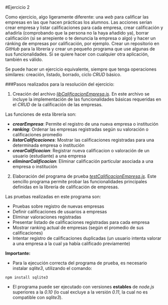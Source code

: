 #Ejercicio 2

Como ejercicio, algo ligeramente diferente: una _web_ para calificar las empresas en las que hacen prácticas los alumnos. Las acciones serían crear empresa y listar calificaciones para cada empresa, crear calificación y añadirla (comprobando que la persona no la haya añadido ya), borrar calificación (si se arrepiente o te denuncia la empresa o algo) y hacer un ránking de empresas por calificación, por ejemplo. Crear un repositorio en _GitHub_ para la librería y crear un pequeño programa que use algunas de sus funcionalidades. Si se quiere hacer con cualquier otra aplicación, también es válido.

Se puede hacer un ejercicio equivalente, siempre que tenga operaciones similares: creación, listado, borrado, ciclo _CRUD_ básico.

###Pasos realizados para la resolución del ejercicio:

1. Creación del archivo [_libCalificacionEmpresa.js_](https://github.com/jfrancisco4490/calificacionEmpresa/blob/master/src/lib/libCalificacionEmpresa.js). En este archivo se incluye la implementación de las funcionalidades básicas requeridas en el _CRUD_ de la calificación de las empresas.

 Las funciones de esta librería son:
 
  - **_crearEmpresa_**: Permite el registro de una nueva empresa o institución
  - **_ranking_**: Ordenar las empresas registradas según su valoración o calificaciones promedio
  - **_listarCalificaciones_**: Mostrar las calificaciones registradas para una determinada empresa o institución
  - **_crearCalificacion_**: Registrar nueva calificacion o valoración de un usuario (estudiante) a una empresa
  - **_eliminarCalificacion_**: Eliminar calificación particular asociada a una empresa o institución
 
2. Elaboración del programa de prueba [_testCalificacionEmpresa.js_](https://github.com/jfrancisco4490/calificacionEmpresa/blob/master/src/testCalificacionEmpresa.js). Este sencillo programa permite probar las funcionalidades principales definidas en la librería de calificación de empresas.

 Las pruebas realizadas en este programa son:
 
  - Pruebas sobre registro de nuevas empresas
  - Definir calificaciones de usuarios a empresas
  - Eliminar valoraciones registradas
  - Presentar listado de calificaciones registradas para cada empresa
  - Mostrar ranking actual de empresas (según el promedio de sus calificaciones)
  - Intentar registro de calificaciones duplicadas (un usuario intenta valorar a una empresa a la cual ya había calificado previamente)
 
**Importante:** 

 - Para la ejecución correcta del programa de prueba, es necesario instalar _sqlite3_, utilizando el comando:

 `npm install sqlite3`
 
 - El programa puede ser ejecutado con versiones **estables** de _node.js_ superiores a la _0.10_ (lo cual excluye a la versión _0.11_, la cual no es compatible con _sqlite3_).
